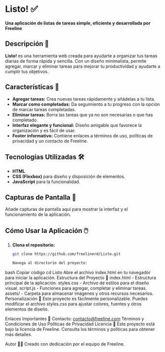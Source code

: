 # Listo! ✅
**Una aplicación de listas de tareas simple, eficiente y desarrollada por Freeline**

## Descripción 📜
**Listo!** es una herramienta web creada para ayudarte a organizar tus tareas diarias de forma rápida y sencilla. Con un diseño minimalista, permite agregar, marcar y eliminar tareas para mejorar tu productividad y ayudarte a cumplir tus objetivos.

## Características 🌟
- **Agregar tareas:** Crea nuevas tareas rápidamente y añádelas a tu lista.
- **Marcar como completadas:** Da seguimiento a tu progreso con la opción de marcar tareas completadas.
- **Eliminar tareas:** Borra las tareas que ya no son necesarias o que has completado.
- **Interfaz elegante y funcional:** Diseño amigable que favorece la organización y es fácil de usar.
- **Footer informativo:** Contiene enlaces a términos de uso, políticas de privacidad y un contacto de Freeline.

## Tecnologías Utilizadas 🛠️
- **HTML**
- **CSS (Flexbox)** para diseño y disposición de elementos.
- **JavaScript** para la funcionalidad.

## Capturas de Pantalla 📸
Añade capturas de pantalla aquí para mostrar la interfaz y el funcionamiento de la aplicación.

## Cómo Usar la Aplicación 🖱️
1. **Clona el repositorio:**
   ```bash
   git clone https://github.com/freelinerd/Listo.git

   Navega al directorio del proyecto:
bash
Copiar código
cd Listo
Abre el archivo index.html en tu navegador para iniciar la aplicación.
Estructura del Proyecto 📂
index.html - Estructura principal de la aplicación.
styles.css - Archivo de estilos para el diseño visual.
script.js - Funciones para agregar, completar y eliminar tareas.
assets/ - Carpeta para almacenar imágenes y otros recursos necesarios.
Personalización 🎨
Este proyecto es fácilmente personalizable. Puedes modificar el archivo styles.css para ajustar colores, fuentes y otros elementos de diseño.

Enlaces Importantes 🔗
Contacto: contacto@freeline.com
Términos y Condiciones de Uso
Políticas de Privacidad
Licencia 📄
Este proyecto está bajo la licencia de Freeline. Consulta los términos y políticas para obtener más detalles.

Autor 👨‍💻
Creado con dedicación por el equipo de Freeline.


